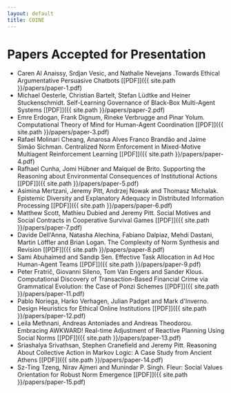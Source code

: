 ```yaml
---
layout: default
title: COINE
---
```


# Papers Accepted for Presentation

- Caren Al Anaissy, Srdjan Vesic, and Nathalie Nevejans .Towards Ethical Argumentative Persuasive Chatbots [\[PDF\]]({{ site.path }}/papers/paper-1.pdf)
- Michael Oesterle, Christian Bartelt, Stefan Lüdtke and Heiner Stuckenschmidt. Self-Learning Governance of Black-Box Multi-Agent Systems [\[PDF\]]({{ site.path }}/papers/paper-2.pdf)
- Emre Erdogan, Frank Dignum, Rineke Verbrugge and Pinar Yolum. Computational Theory of Mind for Human-Agent Coordination [\[PDF\]]({{ site.path }}/papers/paper-3.pdf)
- Rafael Molinari Cheang, Anarosa Alves Franco Brandão and Jaime Simão Sichman. Centralized Norm Enforcement in Mixed-Motive Multiagent Reinforcement Learning [\[PDF\]]({{ site.path }}/papers/paper-4.pdf)
- Rafhael Cunha, Jomi Hübner and Maiquel de Brito. Supporting the Reasoning about Environmental Consequences of Institutional Actions [\[PDF\]]({{ site.path }}/papers/paper-5.pdf)
- Asimina Mertzani, Jeremy Pitt, Andrzej Nowak and Thomasz Michalak. Epistemic Diversity and Explanatory Adequacy in Distributed Information Processing [\[PDF\]]({{ site.path }}/papers/paper-6.pdf)
- Matthew Scott, Mathieu Dubied and Jeremy Pitt. Social Motives and Social Contracts in Cooperative Survival Games [\[PDF\]]({{ site.path }}/papers/paper-7.pdf)
- Davide Dell'Anna, Natasha Alechina, Fabiano Dalpiaz, Mehdi Dastani, Martin Löffler and Brian Logan. The Complexity of Norm Synthesis and Revision [\[PDF\]]({{ site.path }}/papers/paper-8.pdf)
- Sami Abuhaimed and Sandip Sen. Effective Task Allocation in Ad Hoc Human-Agent Teams [\[PDF\]]({{ site.path }}/papers/paper-9.pdf)
- Peter Fratrič, Giovanni Sileno, Tom Van Engers and Sander Klous. Computational Discovery of Transaction-Based Financial Crime via Grammatical Evolution: the Case of Ponzi Schemes [\[PDF\]]({{ site.path }}/papers/paper-11.pdf)
- Pablo Noriega, Harko Verhagen, Julian Padget and Mark d'Inverno. Design Heuristics for Ethical Online Institutions [\[PDF\]]({{ site.path }}/papers/paper-12.pdf)
- Leila Methnani, Andreas Antoniades and Andreas Theodorou. Embracing AWKWARD! Real-time Adjustment of Reactive Planning Using Social Norms [\[PDF\]]({{ site.path }}/papers/paper-13.pdf)
- Sriashalya Srivathsan, Stephen Cranefield and Jeremy Pitt. Reasoning About Collective Action in Markov Logic: A Case Study from Ancient Athens [\[PDF\]]({{ site.path }}/papers/paper-14.pdf)
- Sz-Ting Tzeng, Nirav Ajmeri and Munindar P. Singh. Fleur: Social Values Orientation for Robust Norm Emergence [\[PDF\]]({{ site.path }}/papers/paper-15.pdf)
